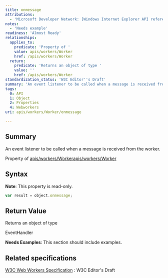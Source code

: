 ```yaml
---
title: onmessage
attributions:
  - 'Microsoft Developer Network: [Windows Internet Explorer API reference Article](http://msdn.microsoft.com/en-us/library/ie/hh828809%28v=vs.85%29.aspx)'
notes:
  - 'Needs example'
readiness: 'Almost Ready'
relationships:
  applies_to:
    predicate: 'Property of '
    value: apis/workers/Worker
    href: /apis/workers/Worker
  return:
    predicate: 'Returns an object of type '
    value: ''
    href: /apis/workers/Worker
standardization_status: 'W3C Editor''s Draft'
summary: 'An event listener to be called when a message is received from the worker.'
tags:
  0: API
  1: Object
  2: Properties
  4: Webworkers
uri: apis/workers/Worker/onmessage

---
```

## <span>Summary</span>

An event listener to be called when a message is received from the worker.

Property of [apis/workers/Worker](/apis/workers/Worker)[apis/workers/Worker](/apis/workers/Worker)

## <span>Syntax</span>

**Note**: This property is read-only.

``` js
var result = object.onmessage;
```

## <span>Return Value</span>

Returns an object of type<span></span>

EventHandler

**Needs Examples**: This section should include examples.

## <span>Related specifications</span>

[W3C Web Workers Specification](http://dev.w3.org/html5/workers)
:   W3C Editor's Draft
